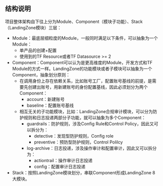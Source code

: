 ## 结构说明

项目整体架构自下往上分为Module、Component（模块子功能）、Stack（LandingZone模块）三层：

- Module：最底层细粒度的Module，一般同时满足以下条件，可以抽象为一个Module：
    - 单产品的创建+配置
    - 使用到的TF Resource或者TF Datasource >= 2
- Component：Component可以认为是更高维度的Module，开发方式和TF Module的方式一样。LandingZone的功能模块或者子模块可以抽象为一个Component，抽象划分原则：
    - 在调用身份上存在依赖关系，比如账号工厂，配置账号基线的前提，是需要先创建出账号，用新建账号的身份配置基线，因此必须划分为两个Component：
        - account：新建账号
        - baseline：配置账号基线
    - 相互无关的子功能模块，比如：LandingZone合规审计模块，可以分为防护规则和日志投递两部分子功能，就可以抽象为多个Component：
        - guardrails：防护规则，涉及Config Rule和Control Policy，因此又可以拆分为：
            - detective：发现型防护规则，Config role
            - preventive：预防型防护规则，Control Polilcy
        - log-archive：日志投递，涉及操作审计和配置审计，因此又可以拆分为：
            - actiontrail：操作审计日志投递
            - config：配置审计日志投递
- Stack：按照LandingZone模块划分，串联Component形成LandingZone 8大模块。
